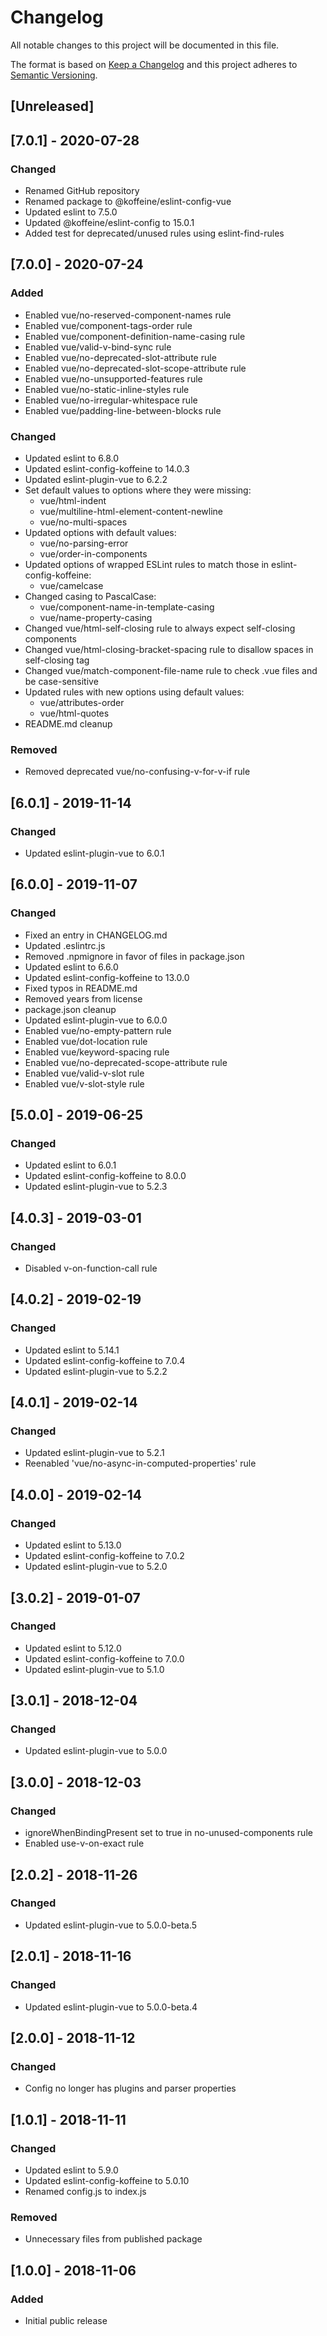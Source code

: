 # Changelog

All notable changes to this project will be documented in this file.

The format is based on [Keep a Changelog](http://keepachangelog.com/en/1.0.0/)
and this project adheres to [Semantic Versioning](http://semver.org/spec/v2.0.0.html).


## [Unreleased]



## [7.0.1] - 2020-07-28

### Changed

- Renamed GitHub repository
- Renamed package to @koffeine/eslint-config-vue
- Updated eslint to 7.5.0
- Updated @koffeine/eslint-config to 15.0.1
- Added test for deprecated/unused rules using eslint-find-rules


## [7.0.0] - 2020-07-24

### Added

- Enabled vue/no-reserved-component-names rule
- Enabled vue/component-tags-order rule
- Enabled vue/component-definition-name-casing rule
- Enabled vue/valid-v-bind-sync rule
- Enabled vue/no-deprecated-slot-attribute rule
- Enabled vue/no-deprecated-slot-scope-attribute rule
- Enabled vue/no-unsupported-features rule
- Enabled vue/no-static-inline-styles rule
- Enabled vue/no-irregular-whitespace rule
- Enabled vue/padding-line-between-blocks rule

### Changed

- Updated eslint to 6.8.0
- Updated eslint-config-koffeine to 14.0.3
- Updated eslint-plugin-vue to 6.2.2
- Set default values to options where they were missing:
	- vue/html-indent
	- vue/multiline-html-element-content-newline
	- vue/no-multi-spaces
- Updated options with default values:
	- vue/no-parsing-error
	- vue/order-in-components
- Updated options of wrapped ESLint rules to match those in eslint-config-koffeine:
	- vue/camelcase
- Changed casing to PascalCase:
	- vue/component-name-in-template-casing
	- vue/name-property-casing
- Changed vue/html-self-closing rule to always expect self-closing components
- Changed vue/html-closing-bracket-spacing rule to disallow spaces in self-closing tag
- Changed vue/match-component-file-name rule to check .vue files and be case-sensitive
- Updated rules with new options using default values:
	- vue/attributes-order
	- vue/html-quotes
- README.md cleanup

### Removed

- Removed deprecated vue/no-confusing-v-for-v-if rule


## [6.0.1] - 2019-11-14

### Changed

- Updated eslint-plugin-vue to 6.0.1


## [6.0.0] - 2019-11-07

### Changed

- Fixed an entry in CHANGELOG.md
- Updated .eslintrc.js
- Removed .npmignore in favor of files in package.json
- Updated eslint to 6.6.0
- Updated eslint-config-koffeine to 13.0.0
- Fixed typos in README.md
- Removed years from license
- package.json cleanup
- Updated eslint-plugin-vue to 6.0.0
- Enabled vue/no-empty-pattern rule
- Enabled vue/dot-location rule
- Enabled vue/keyword-spacing rule
- Enabled vue/no-deprecated-scope-attribute rule
- Enabled vue/valid-v-slot rule
- Enabled vue/v-slot-style rule


## [5.0.0] - 2019-06-25

### Changed

- Updated eslint to 6.0.1
- Updated eslint-config-koffeine to 8.0.0
- Updated eslint-plugin-vue to 5.2.3


## [4.0.3] - 2019-03-01

### Changed

- Disabled v-on-function-call rule


## [4.0.2] - 2019-02-19

### Changed

- Updated eslint to 5.14.1
- Updated eslint-config-koffeine to 7.0.4
- Updated eslint-plugin-vue to 5.2.2


## [4.0.1] - 2019-02-14

### Changed

- Updated eslint-plugin-vue to 5.2.1
- Reenabled 'vue/no-async-in-computed-properties' rule


## [4.0.0] - 2019-02-14

### Changed

- Updated eslint to 5.13.0
- Updated eslint-config-koffeine to 7.0.2
- Updated eslint-plugin-vue to 5.2.0


## [3.0.2] - 2019-01-07

### Changed

- Updated eslint to 5.12.0
- Updated eslint-config-koffeine to 7.0.0
- Updated eslint-plugin-vue to 5.1.0


## [3.0.1] - 2018-12-04

### Changed

- Updated eslint-plugin-vue to 5.0.0


## [3.0.0] - 2018-12-03

### Changed

- ignoreWhenBindingPresent set to true in no-unused-components rule
- Enabled use-v-on-exact rule


## [2.0.2] - 2018-11-26

### Changed

- Updated eslint-plugin-vue to 5.0.0-beta.5


## [2.0.1] - 2018-11-16

### Changed

- Updated eslint-plugin-vue to 5.0.0-beta.4


## [2.0.0] - 2018-11-12

### Changed

- Config no longer has plugins and parser properties


## [1.0.1] - 2018-11-11

### Changed

- Updated eslint to 5.9.0
- Updated eslint-config-koffeine to 5.0.10
- Renamed config.js to index.js

### Removed

- Unnecessary files from published package


## [1.0.0] - 2018-11-06

### Added

- Initial public release